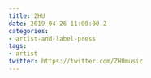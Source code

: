 ```yaml
---
title: ZHU
date: 2019-04-26 11:00:00 Z
categories:
- artist-and-label-press
tags:
- artist
twitter: https://twitter.com/ZHUmusic
---
```


